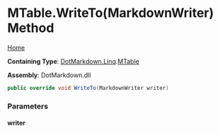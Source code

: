 <a name="_top"></a>

# MTable\.WriteTo\(MarkdownWriter\) Method

[Home](../../../../README.md#_top)

**Containing Type**: [DotMarkdown.Linq](../../README.md#_top)\.[MTable](../README.md#_top)

**Assembly**: DotMarkdown\.dll

```csharp
public override void WriteTo(MarkdownWriter writer)
```

### Parameters

#### writer

